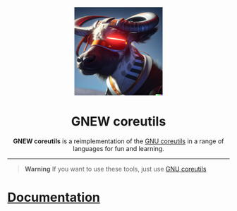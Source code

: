 <div align="center">
    <img src="docs/assets/gnew.png" alt="gnew" style="width: 200px">
    <h1>GNEW coreutils</h1>
</div>

<div align="center">
    <strong>GNEW coreutils</strong> is a reimplementation of the 
    <a href="https://www.gnu.org/software/coreutils">GNU coreutils</a>
    in a range of languages for fun and learning.
</div>

-----------------

> **Warning**
> If you want to use these tools, just use <a href="https://www.gnu.org/software/coreutils">GNU coreutils</a>


# [Documentation](https://gdwr.github.io/gnew-coreutils/)
